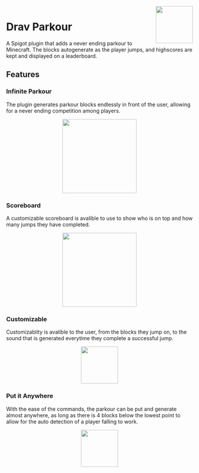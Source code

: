 <img align="right" width="100" src="https://static.wikia.nocookie.net/minecraft_gamepedia/images/d/da/Jumping_preview.png/revision/latest?cb=20221007014946">

# Drav Parkour

A Spigot plugin that adds a never ending parkour to Minecraft. The blocks autogenerate as the player jumps, and highscores are kept and displayed on a leaderboard.

## Features

### Infinite Parkour

The plugin generates parkour blocks endlessly in front of the user, allowing for a never ending competition among players.

<p align="center"> <img width="200" src="https://w8.snokido.com/img/large/parkour-block-3.jpg"><p>

### Scoreboard

A customizable scoreboard is avalible to use to show who is on top and how many jumps they have completed.

<p align="center"> <img width="200" src="https://varsityscoreboards.com/wp-content/uploads/2023/02/7430.jpg"><p>

### Customizable

Customizablity is avalible to the user, from the blocks they jump on, to the sound that is generated everytime they complete a successful jump.

<p align="center"> <img width="100" src="https://static.wikia.nocookie.net/minecraft_gamepedia/images/d/da/Jumping_preview.png/revision/latest?cb=20221007014946"><p>

### Put it Anywhere

With the ease of the commands, the parkour can be put and generate almost anywhere, as long as there is 4 blocks below the lowest point to allow for the auto detection of a player falling to work.

<p align="center"> <img width="100" src="https://static.wikia.nocookie.net/minecraft_gamepedia/images/d/da/Jumping_preview.png/revision/latest?cb=20221007014946"><p>
